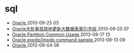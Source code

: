 # sql
* [Oracle](/2013/2013-09-25-oracleget-table-data-size),2013-09-25 03
* [Oracle大批量高效地更新大数据表索引字段](/2013/2013-09-25-oracle-efficient-to-update-index-col-of-big-table),2013-09-25 07
* [Oracle Partition Common Usage](/2013/2013-09-17-oracle-partition-common-usage),2013-09-17 13
* [Oracle expdp/impdp command sample](/2013/2013-09-13-oracle-expdpimpdp-command-sample),2013-09-13 09
* [Oracle](/2013/2013-09-04-oraclerebuilding-all-unusable-indexes),2013-09-04 06
